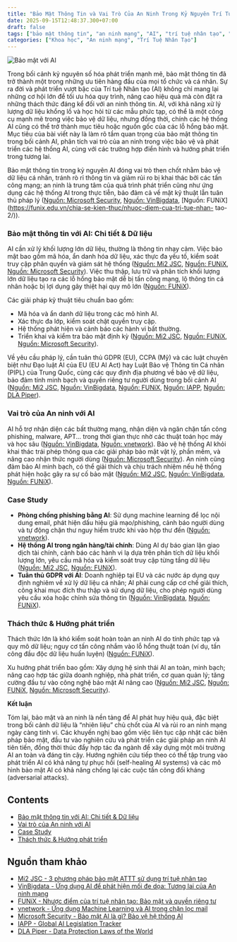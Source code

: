 ```yaml
---
title: "Bảo Mật Thông Tin và Vai Trò Của An Ninh Trong Kỷ Nguyên Trí Tuệ Nhân Tạo (AI)"
date: 2025-09-15T12:48:37.300+07:00
draft: false
tags: ["bảo mật thông tin", "an ninh mạng", "AI", "trí tuệ nhân tạo", "nghiên cứu", "công nghệ"]
categories: ["Khoa học", "An ninh mạng", "Trí Tuệ Nhân Tạo"]
---
```


![Bảo mật với AI](/images/2025/tech-the-robot_ba%CC%89o_ve%CC%A3%CC%82_website-01.png)

Trong bối cảnh kỷ nguyên số hóa phát triển mạnh mẽ, bảo mật thông tin đã trở thành một trong những ưu tiên hàng đầu của mọi tổ chức và cá nhân. Sự ra đời và phát triển vượt bậc của Trí tuệ Nhân tạo (AI) không chỉ mang lại những cơ hội lớn để tối ưu hóa quy trình, nâng cao hiệu quả mà còn đặt ra những thách thức đáng kể đối với an ninh thông tin. AI, với khả năng xử lý lượng dữ liệu khổng lồ và học hỏi từ các mẫu phức tạp, có thể là một công cụ mạnh mẽ trong việc bảo vệ dữ liệu, nhưng đồng thời, chính các hệ thống AI cũng có thể trở thành mục tiêu hoặc nguồn gốc của các lỗ hổng bảo mật. Mục tiêu của bài viết này là làm rõ tầm quan trọng của bảo mật thông tin trong bối cảnh AI, phân tích vai trò của an ninh trong việc bảo vệ và phát triển các hệ thống AI, cùng với các trường hợp điển hình và hướng phát triển trong tương lai.

Bảo mật thông tin trong kỷ nguyên AI đóng vai trò then chốt nhằm bảo vệ dữ liệu cá nhân, tránh rò rỉ thông tin và giảm rủi ro bị khai thác bởi các tấn công mạng; an ninh là trung tâm của quá trình phát triển cũng như ứng dụng các hệ thống AI trong thực tiễn, bảo đảm cả về mặt kỹ thuật lẫn tuân thủ pháp lý ([Nguồn: Microsoft Security](https://www.microsoft.com/vi-vn/security/business/security-101/what-is-ai-security), [Nguồn: VinBigdata](https://vinbigdata.com/kham-pha/ung-dung-ai-de-phat-hien-moi-de-doa-tuong-lai-cua-an-ninh-mang.html), [Nguồn: FUNiX](https://funix.edu.vn/chia-se-kien-thuc/nhuoc-diem-cua-tri-tue-nhan- tao-2/)).

### Bảo mật thông tin với AI: Chi tiết & Dữ liệu

AI cần xử lý khối lượng lớn dữ liệu, thường là thông tin nhạy cảm. Việc bảo mật bao gồm mã hóa, ẩn danh hóa dữ liệu, xác thực đa yếu tố, kiểm soát truy cập phân quyền và giám sát hệ thống ([Nguồn: Mi2 JSC](https://mi2.com.vn/3-phuong-phap-bao-mat-attt-su-dung-tri-tue-nhan-tao/), [Nguồn: FUNiX](https://funix.edu.vn/chia-se-kien-thuc/nhuoc-diem-cua-tri-tue-nhan-tao-2/), [Nguồn: Microsoft Security](https://www.microsoft.com/vi-vn/security/business/security-101/what-is-ai-security)). Việc thu thập, lưu trữ và phân tích khối lượng lớn dữ liệu tạo ra các lỗ hổng bảo mật dễ bị tấn công mạng, lộ thông tin cá nhân hoặc bị lợi dụng gây thiệt hại quy mô lớn ([Nguồn: FUNiX](https://funix.edu.vn/chia-se-kien-thuc/nhuoc-diem-cua-tri-tue-nhan-tao-2/)).

Các giải pháp kỹ thuật tiêu chuẩn bao gồm:
*   Mã hóa và ẩn danh dữ liệu trong các mô hình AI.
*   Xác thực đa lớp, kiểm soát chặt quyền truy cập.
*   Hệ thống phát hiện và cảnh báo các hành vi bất thường.
*   Triển khai và kiểm tra bảo mật định kỳ ([Nguồn: Mi2 JSC](https://mi2.com.vn/3-phuong-phap-bao-mat-attt-su-dung-tri-tue-nhan-tao/), [Nguồn: FUNiX](https://funix.edu.vn/chia-se-kien-thuc/nhuoc-diem-cua-tri-tue-nhan-tao-2/), [Nguồn: Microsoft Security](https://www.microsoft.vn/security/business/security-101/what-is-ai-security)).

Về yêu cầu pháp lý, cần tuân thủ GDPR (EU), CCPA (Mỹ) và các luật chuyên biệt như Đạo luật AI của EU (EU AI Act) hay Luật Bảo vệ Thông tin Cá nhân (PIPL) của Trung Quốc, cùng các quy định địa phương về bảo vệ dữ liệu, bảo đảm tính minh bạch và quyền riêng tư người dùng trong bối cảnh AI ([Nguồn: Mi2 JSC](https://mi2.com.vn/3-phuong-phap-bao-mat-attt-su-dung-tri-tue-nhan-tao/), [Nguồn: VinBigdata](https://vinbigdata.com/kham-pha/ung-dung-ai-de-phat-hien-moi-de-doa-tuong-lai-cua-an-ninh-mang.html), [Nguồn: FUNiX](https://funix.edu.vn/chia-se-kien-thuc/nhuoc-diem-cua-tri-tue-nhan-tao-2/), [Nguồn: IAPP](https://iapp.org/resources/article/global-ai-legislation-tracker/), [Nguồn: DLA Piper](https://www.dlapiperdataprotection.com)).

### Vai trò của An ninh với AI

AI hỗ trợ nhận diện các bất thường mạng, nhận diện và ngăn chặn tấn công phishing, malware, APT... trong thời gian thực nhờ các thuật toán học máy và học sâu ([Nguồn: VinBigdata](https://vinbigdata.com/kham-pha/ung-dung-ai-de-phat-hien-moi-de-doa-tuong-lai-cua-an-ninh-mang.html), [Nguồn: vnetwork](https://www.vnetwork.vn/vi-VN/news/ung-dung-machine-learning-va-ai-trong-chan-loc-mail/)). Bảo vệ hệ thống AI khỏi khai thác trái phép thông qua các giải pháp bảo mật vật lý, phần mềm, và nâng cao nhận thức người dùng ([Nguồn: Microsoft Security](https://www.microsoft.com/vi-vn/security/business/security-101/what-is-ai-security)). An ninh cũng đảm bảo AI minh bạch, có thể giải thích và chịu trách nhiệm nếu hệ thống phát hiện hoặc gây ra sự cố bảo mật ([Nguồn: Mi2 JSC](https://mi2.com.vn/3-phuong-phap-bao-mat-attt-su-dung-tri-te-nhan-tao/), [Nguồn: VinBigdata](https://vinbigdata.com/kham-pha/ung-dung-ai-de-phat-hien-moi-de-doa-tuong-lai-cua-an-ninh-mang.html), [Nguồn: FUNiX](https://funix.edu.vn/chia-se-kien-thuc/nhuoc-diem-cua-tri-tue-nhan-tao-2/)).

### Case Study

*   **Phòng chống phishing bằng AI**: Sử dụng machine learning để lọc nội dung email, phát hiện dấu hiệu giả mạo/phishing, cảnh báo người dùng và tự động chặn thư nguy hiểm trước khi vào hộp thư đến ([Nguồn: vnetwork](https://www.vnetwork.vn/vi-VN/news/ung-dung-machine-learning-va-ai-trong-chan-loc-mail/)).
*   **Hệ thống AI trong ngân hàng/tài chính**: Dùng AI dự báo gian lận giao dịch tài chính, cảnh báo các hành vi lạ dựa trên phân tích dữ liệu khối lượng lớn, yêu cầu mã hóa và kiểm soát truy cập từng tầng dữ liệu ([Nguồn: Mi2 JSC](https://mi2.com.vn/3-phuong-phap-bao-mat-attt-su-dung-tri-tue-nhan-tao/), [Nguồn: FUNiX](https://funix.edu.vn/chia-se-kien-thuc/nhuoc-diem-cua-tri-tue-nhan-tao-2/)).
*   **Tuân thủ GDPR với AI**: Doanh nghiệp tại EU và các nước áp dụng quy định nghiêm về xử lý dữ liệu cá nhân; AI phải cung cấp cơ chế giải thích, công khai mục đích thu thập và sử dụng dữ liệu, cho phép người dùng yêu cầu xóa hoặc chỉnh sửa thông tin ([Nguồn: VinBigdata](https://vinbigdata.com/kham-pha/ung-dung-ai-de-phat-hien-moi-de-doa-tuong-lai-cua-an-ninh-mang.html), [Nguồn: FUNiX](https://funix.edu.vn/chia-se-kien-thuc/nhuoc-diem-cua-tri-tue-nhan-tao-2/)).

### Thách thức & Hướng phát triển

Thách thức lớn là khó kiểm soát hoàn toàn an ninh AI do tính phức tạp và quy mô dữ liệu; nguy cơ tấn công nhắm vào lỗ hổng thuật toán (ví dụ, tấn công đầu độc dữ liệu huấn luyện) ([Nguồn: FUNiX](https://funix.edu.vn/chia-se-kien-thuc/nhuoc-diem-cua-tri-tue-nhan-tao-2/)).

Xu hướng phát triển bao gồm: Xây dựng hệ sinh thái AI an toàn, minh bạch; nâng cao hợp tác giữa doanh nghiệp, nhà phát triển, cơ quan quản lý; tăng cường đầu tư vào công nghệ bảo mật AI nâng cao ([Nguồn: Mi2 JSC](https://mi2.com.vn/3-phuong-phap-bao-mat-attt-su-dung-tri-tue-nhan-tao/), [Nguồn: FUNiX](https://funix.edu.vn/chia-se-kien-thuc/nhuoc-diem-cua-tri-tue-nhan-tao-2/), [Nguồn: Microsoft Security](https://www.microsoft.com/vi-vn/security/business/security-101/what-is-ai-security)).

**Kết luận**

Tóm lại, bảo mật và an ninh là nền tảng để AI phát huy hiệu quả, đặc biệt trong bối cảnh dữ liệu là “nhiên liệu” chủ chốt của AI và rủi ro an ninh mạng ngày càng tinh vi. Các khuyến nghị bao gồm việc liên tục cập nhật các biện pháp bảo mật, đầu tư vào nghiên cứu và phát triển các giải pháp an ninh AI tiên tiến, đồng thời thúc đẩy hợp tác đa ngành để xây dựng một môi trường AI an toàn và đáng tin cậy. Hướng nghiên cứu tiếp theo có thể tập trung vào phát triển AI có khả năng tự phục hồi (self-healing AI systems) và các mô hình bảo mật AI có khả năng chống lại các cuộc tấn công đối kháng (adversarial attacks).

## Contents
- [Bảo mật thông tin với AI: Chi tiết & Dữ liệu](#bảo-mật-thông-tin-với-ai-chi-tiết--dữ-liệu)
- [Vai trò của An ninh với AI](#vai-trò-của-an-nin-với-ai)
- [Case Study](#case-study)
- [Thách thức & Hướng phát triển](#thách-thức--hướng-phát-triển)

## Nguồn tham khảo
- [Mi2 JSC - 3 phương pháp bảo mật ATTT sử dụng trí tuệ nhân tạo](https://mi2.com.vn/3-phuong-phap-bao-mat-attt-su-dung-tri-tue-nhan-tao/)
- [VinBigdata - Ứng dụng AI để phát hiện mối đe dọa: Tương lai của An ninh mạng](https://vinbigdata.com/kham-pha/ung-dung-ai-de-phat-hien-moi-de-doa-tuong-lai-cua-an-ninh-mang.html)
- [FUNiX - Nhược điểm của trí tuệ nhân tạo: Bảo mật và quyền riêng tư](https://funix.edu.vn/chia-se-kien-thuc/nhuoc-diem-cua-tri-tue-nhan-tao-2/)
- [vnetwork - Ứng dụng Machine Learning và AI trong chặn lọc mail](https://www.vnetwork.vn/vi-VN/news/ung-dung-machine-learning-va-ai-trong-chan-loc-mail/)
- [Microsoft Security - Bảo mật AI là gì? Bảo vệ hệ thống AI](https://www.microsoft.com/vi-vn/security/business/security-101/what-is-ai-security)
- [IAPP - Global AI Legislation Tracker](https://iapp.org/resources/article/global-ai-legislation-tracker/)
- [DLA Piper - Data Protection Laws of the World](https://www.dlapiperdataprotection.com)